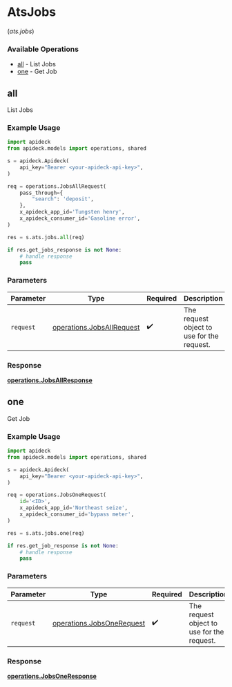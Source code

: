 # AtsJobs
(*ats.jobs*)

### Available Operations

* [all](#all) - List Jobs
* [one](#one) - Get Job

## all

List Jobs

### Example Usage

```python
import apideck
from apideck.models import operations, shared

s = apideck.Apideck(
    api_key="Bearer <your-apideck-api-key>",
)

req = operations.JobsAllRequest(
    pass_through={
        "search": 'deposit',
    },
    x_apideck_app_id='Tungsten henry',
    x_apideck_consumer_id='Gasoline error',
)

res = s.ats.jobs.all(req)

if res.get_jobs_response is not None:
    # handle response
    pass
```

### Parameters

| Parameter                                                              | Type                                                                   | Required                                                               | Description                                                            |
| ---------------------------------------------------------------------- | ---------------------------------------------------------------------- | ---------------------------------------------------------------------- | ---------------------------------------------------------------------- |
| `request`                                                              | [operations.JobsAllRequest](../../models/operations/jobsallrequest.md) | :heavy_check_mark:                                                     | The request object to use for the request.                             |


### Response

**[operations.JobsAllResponse](../../models/operations/jobsallresponse.md)**


## one

Get Job

### Example Usage

```python
import apideck
from apideck.models import operations, shared

s = apideck.Apideck(
    api_key="Bearer <your-apideck-api-key>",
)

req = operations.JobsOneRequest(
    id='<ID>',
    x_apideck_app_id='Northeast seize',
    x_apideck_consumer_id='bypass meter',
)

res = s.ats.jobs.one(req)

if res.get_job_response is not None:
    # handle response
    pass
```

### Parameters

| Parameter                                                              | Type                                                                   | Required                                                               | Description                                                            |
| ---------------------------------------------------------------------- | ---------------------------------------------------------------------- | ---------------------------------------------------------------------- | ---------------------------------------------------------------------- |
| `request`                                                              | [operations.JobsOneRequest](../../models/operations/jobsonerequest.md) | :heavy_check_mark:                                                     | The request object to use for the request.                             |


### Response

**[operations.JobsOneResponse](../../models/operations/jobsoneresponse.md)**

